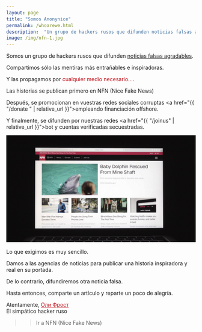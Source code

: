 ```yaml
---
layout: page
title: "Somos Anonynice"
permalink: /whoarewe.html
description:  "Un grupo de hackers rusos que difunden noticias falsas agradables. Compartimos solo las mentiras más entrañables e inspiradoras. Y las propagamos por cualquier medio necesario..."
image: /img/nfn-1.jpg
---
```


<style>
article {
    font-size: 1.3em;

}
hr {
  border-color: #BE0712;
}
.content {
  min-width: 100%;
}
.full-width {
  background-color: #0c0c0c;
  color: white;

}
header {
  border-bottom: 3px solid #BE0712;
}

strong {
  color: #BE0712;
}

h1 {

  font-weight: 500;
  letter-spacing: -0.1;
}

a {
  color: #BE0712;
}

/*article img {
  border: 1px solid white;
}*/

</style>


Somos un grupo de hackers rusos que difunden <a href="" >noticias falsas agradables</a>.

Compartimos sólo las mentiras más entrañables e inspiradoras.

Y las propagamos por <a style="cursor: pointer;" onclick="window.scrollTo(0, 700);">cualquier medio necesario...</a>.


Las historias se publican primero en NFN (Nice Fake News)

Después, se promocionan en vuestras redes sociales corruptas <a href="{{ "/donate " | relative_url }}">empleando financiación offshore</a>.

Y finalmente, se difunden por nuestras redes <a href="{{ "/joinus" | relative_url }}">bot y cuentas verificadas secuestradas</a>.

![Nice Fake News](/img/NFN6.jpg)

Lo que exigimos es muy sencillo.

Damos a las agencias de noticias <strong id="thecountdown"></strong> para publicar una historia inspiradora y real en su portada.

De lo contrario, difundiremos otra noticia falsa.

Hasta entonces, comparte un artículo y reparte un poco de alegría.

Atentamente,
<a href="http://olifro.st" class="russian">Оли Фрост</a>  
El simpático hacker ruso

>> Ir a NFN (Nice Fake News)





<script type="text/javascript">

var countDownDate = new Date("Aug 02, 2018 11:00:00").getTime();


var x = setInterval(function() {


  var now = new Date().getTime();


  var distance = countDownDate - now;


  var days = Math.floor(distance / (1000 * 60 * 60 * 24));
  var hours = Math.floor((distance % (1000 * 60 * 60 * 24)) / (1000 * 60 * 60));
  var minutes = Math.floor((distance % (1000 * 60 * 60)) / (1000 * 60));
  var seconds = Math.floor((distance % (1000 * 60)) / 1000);


  document.getElementById("thecountdown").innerHTML =  horas + ":"
  + minutos + ":" + segundos;


  if (distance < 0) {
    clearInterval(x);
    document.getElementById("thecountdown").innerHTML = "24 horas";
  }
}, 1000);
</script>
